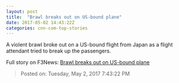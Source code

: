 ```yaml
---
layout: post
title:  "Brawl breaks out on US-bound plane"
date: 2017-05-02 14:43:22Z
categories: cnn-com-top-stories
---
```


A violent brawl broke out on a US-bound flight from Japan as a flight attendant tried to break up the passengers.


Full story on F3News: [Brawl breaks out on US-bound plane](http://www.f3nws.com/n/kfhpCH)

> Posted on: Tuesday, May 2, 2017 7:43:22 PM
